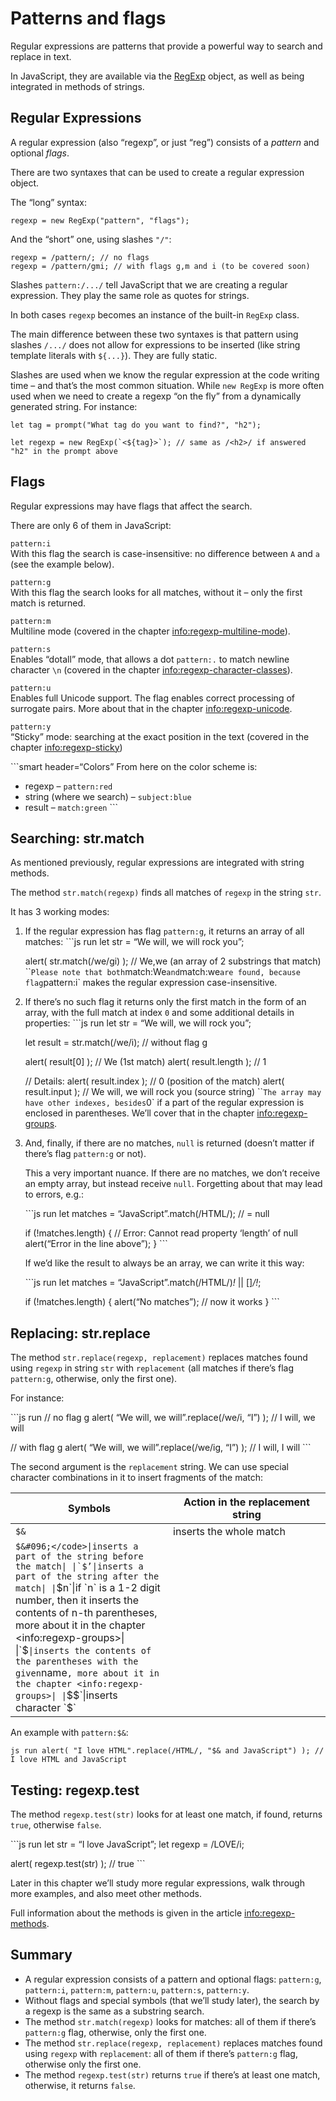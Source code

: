 # Patterns and flags

Regular expressions are patterns that provide a powerful way to search and replace in text.

In JavaScript, they are available via the [RegExp](mdn:js/RegExp) object, as well as being integrated in methods of strings.

## Regular Expressions

A regular expression (also “regexp”, or just “reg”) consists of a _pattern_ and optional _flags_.

There are two syntaxes that can be used to create a regular expression object.

The “long” syntax:

    regexp = new RegExp("pattern", "flags");

And the “short” one, using slashes `"/"`:

    regexp = /pattern/; // no flags
    regexp = /pattern/gmi; // with flags g,m and i (to be covered soon)

Slashes `pattern:/.../` tell JavaScript that we are creating a regular expression. They play the same role as quotes for strings.

In both cases `regexp` becomes an instance of the built-in `RegExp` class.

The main difference between these two syntaxes is that pattern using slashes `/.../` does not allow for expressions to be inserted (like string template literals with `${...}`). They are fully static.

Slashes are used when we know the regular expression at the code writing time – and that’s the most common situation. While `new RegExp` is more often used when we need to create a regexp “on the fly” from a dynamically generated string. For instance:

    let tag = prompt("What tag do you want to find?", "h2");

    let regexp = new RegExp(`<${tag}>`); // same as /<h2>/ if answered "h2" in the prompt above

## Flags

Regular expressions may have flags that affect the search.

There are only 6 of them in JavaScript:

`pattern:i`  
With this flag the search is case-insensitive: no difference between `A` and `a` (see the example below).

`pattern:g`  
With this flag the search looks for all matches, without it – only the first match is returned.

`pattern:m`  
Multiline mode (covered in the chapter <a href="info:regexp-multiline-mode" class="uri">info:regexp-multiline-mode</a>).

`pattern:s`  
Enables “dotall” mode, that allows a dot `pattern:.` to match newline character `\n` (covered in the chapter <a href="info:regexp-character-classes" class="uri">info:regexp-character-classes</a>).

`pattern:u`  
Enables full Unicode support. The flag enables correct processing of surrogate pairs. More about that in the chapter <a href="info:regexp-unicode" class="uri">info:regexp-unicode</a>.

`pattern:y`  
“Sticky” mode: searching at the exact position in the text (covered in the chapter <a href="info:regexp-sticky" class="uri">info:regexp-sticky</a>)

\`\`\`smart header=“Colors” From here on the color scheme is:

- regexp – `pattern:red`
- string (where we search) – `subject:blue`
- result – `match:green` \`\`\`

## Searching: str.match

As mentioned previously, regular expressions are integrated with string methods.

The method `str.match(regexp)` finds all matches of `regexp` in the string `str`.

It has 3 working modes:

1.  If the regular expression has flag `pattern:g`, it returns an array of all matches: \`\`\`js run let str = “We will, we will rock you”;

    alert( str.match(/we/gi) ); // We,we (an array of 2 substrings that match) \`\``Please note that both`match:We`and`match:we`are found, because flag`pattern:i\` makes the regular expression case-insensitive.

2.  If there’s no such flag it returns only the first match in the form of an array, with the full match at index `0` and some additional details in properties: \`\`\`js run let str = “We will, we will rock you”;

    let result = str.match(/we/i); // without flag g

    alert( result\[0\] ); // We (1st match) alert( result.length ); // 1

    // Details: alert( result.index ); // 0 (position of the match) alert( result.input ); // We will, we will rock you (source string) \`\``The array may have other indexes, besides`0\` if a part of the regular expression is enclosed in parentheses. We’ll cover that in the chapter <a href="info:regexp-groups" class="uri">info:regexp-groups</a>.

3.  And, finally, if there are no matches, `null` is returned (doesn’t matter if there’s flag `pattern:g` or not).

    This a very important nuance. If there are no matches, we don’t receive an empty array, but instead receive `null`. Forgetting about that may lead to errors, e.g.:

    \`\`\`js run let matches = “JavaScript”.match(/HTML/); // = null

    if (!matches.length) { // Error: Cannot read property ‘length’ of null alert(“Error in the line above”); } \`\`\`

    If we’d like the result to always be an array, we can write it this way:

    \`\`\`js run let matches = “JavaScript”.match(/HTML/)_!_ || \[\]_/!_;

    if (!matches.length) { alert(“No matches”); // now it works } \`\`\`

## Replacing: str.replace

The method `str.replace(regexp, replacement)` replaces matches found using `regexp` in string `str` with `replacement` (all matches if there’s flag `pattern:g`, otherwise, only the first one).

For instance:

\`\`\`js run // no flag g alert( “We will, we will”.replace(/we/i, “I”) ); // I will, we will

// with flag g alert( “We will, we will”.replace(/we/ig, “I”) ); // I will, I will \`\`\`

The second argument is the `replacement` string. We can use special character combinations in it to insert fragments of the match:

<table><colgroup><col style="width: 50%" /><col style="width: 50%" /></colgroup><thead><tr class="header"><th>Symbols</th><th>Action in the replacement string</th></tr></thead><tbody><tr class="odd"><td><code>$&amp;</code></td><td>inserts the whole match</td></tr><tr class="even"><td><code>$&amp;#096;&lt;/code&gt;|inserts a part of the string before the match| |`$’|inserts a part of the string after the match| |</code><span class="math inline">$n`|if `n` is a 1-2 digit number, then it inserts the contents of n-th parentheses, more about it in the chapter &lt;info:regexp-groups&gt;| |`$</span><code>|inserts the contents of the parentheses with the given</code>name<code>, more about it in the chapter &lt;info:regexp-groups&gt;| |</code>$<span class="math inline">$`|inserts character `$</span>`</td><td></td></tr></tbody></table>

An example with `pattern:$&`:

`js run alert( "I love HTML".replace(/HTML/, "$& and JavaScript") ); // I love HTML and JavaScript`

## Testing: regexp.test

The method `regexp.test(str)` looks for at least one match, if found, returns `true`, otherwise `false`.

\`\`\`js run let str = “I love JavaScript”; let regexp = /LOVE/i;

alert( regexp.test(str) ); // true \`\`\`

Later in this chapter we’ll study more regular expressions, walk through more examples, and also meet other methods.

Full information about the methods is given in the article <a href="info:regexp-methods" class="uri">info:regexp-methods</a>.

## Summary

- A regular expression consists of a pattern and optional flags: `pattern:g`, `pattern:i`, `pattern:m`, `pattern:u`, `pattern:s`, `pattern:y`.
- Without flags and special symbols (that we’ll study later), the search by a regexp is the same as a substring search.
- The method `str.match(regexp)` looks for matches: all of them if there’s `pattern:g` flag, otherwise, only the first one.
- The method `str.replace(regexp, replacement)` replaces matches found using `regexp` with `replacement`: all of them if there’s `pattern:g` flag, otherwise only the first one.
- The method `regexp.test(str)` returns `true` if there’s at least one match, otherwise, it returns `false`.
